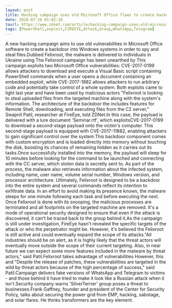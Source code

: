 ```yaml
---
layout: post
title: Hacking campaign uses old Microsoft Office flaws to create backdoors, steal files
date: 2018-07-26 01:02:18
tourl: https://www.zdnet.com/article/hacking-campaign-uses-old-microsoft-office-flaws-to-create-backdoors-steal-files/
tags: [PowerShell,exploit,FIREEYE,Attack,Group,WhatsApp,Telegram]
---
```

A new hacking campaign aims to use old vulnerabilities in Microsoft Office software to create a backdoor into Windows systems in order to spy and steal files.Dubbed Felixroot, the malware is delivered to individuals in Ukraine using The Felixroot campaign has been unearthed by This campaign exploits two Microsoft Office vulnerabilities: CVE-2017-0199 allows attackers to download and execute a Visual Basic script containing PowerShell commands when a user opens a document containing an embedded exploit, while CVE-2017-1882 allows attackers to run arbitrary code and potentially take control of a whole system. Both exploits came to light last year and have been used by malicious actors "Felixroot is looking to steal uploaded files from the targeted machine along with the system's information. The architecture of the backdoor the includes features for Remote Shell, downloading, and executing files from the C2 server," Swapnil Patil, researcher at FireEye, told ZDNet.In this case, the payload is delivered with a lure document 'Seminar.rtf', which exploitsCVE-2017-0199 to download a second-stage payload onto the victim's computer. This second-stage payload is equipped with CVE-2017-11882, enabling attackers to gain significant control over the system.This backdoor component comes with custom encryption and is loaded directly into memory without touching the disk, boosting its chances of remaining hidden as it carries out its tasks.Once successfully installed into the memory, the payload will sleep for 10 minutes before looking for the command to be launched and connecting with the CC server, which stolen data is secretly sent to. As part of the process, the malware also retrieves information about the infected system, including name, user name, volume serial number, Windows version, and processor architecture. Ultimately, Felixroot is designed to be a backdoor into the entire system and several commands reflect its intention to exfiltrate data. In an effort to avoid making its presence known, the malware sleeps for one minute following each task and before executing the next. Once Felixroot is done with its snooping, the malicious processes are terminated and all footprints on the targeted machine are removed. It's a mode of operational security designed to ensure that even if the attack is discovered, it can't be traced back to the group behind it.As the campaign is still under investigation, FireEye hasn't revealed the specific targets of the attack or who the perpetrator might be. However, it's believed the Felixroot is still active and could eventually expand the scope of its attacks."All industries should be on alert, as it is highly likely that the threat actors will eventually move outside the scope of their current targeting. Also, in near future we can expect some more features included in the malware by threat actors," said Patil.Felixroot takes advantage of vulnerabilities However, this and "Despite the release of patches, these vulnerabilities are targeted in the wild by threat actors because of the high percentage of success," said Patil.Campaign delivers fake versions of WhatsApp and Telegram to victims - and those behind it have tried to make it look like a Russian attack when it isn't.Security company warns 'SilverTerrier' group poses a threat to businesses.Frank Gaffney, founder and president of the Center for Security Policy, talks about securing the power grid from EMP, hacking, sabotage, and solar flares. He thinks transformers are the key element.